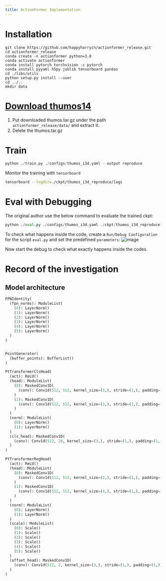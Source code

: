 ```yaml
---
title: ActionFormer Implementation
---
```


# Installation
```shell
git clone https://github.com/happyharrycn/actionformer_release.git
cd actionformer_release
conda create -n actionformer python=3.8
conda activate actionformer
conda install pytorch torchvision -c pytorch
conda install pyyaml h5py joblib tensorboard pandas
cd ./libs/utils
python setup.py install --user
cd ../..
mkdir data
```

# [Download thumos14](https://public.boxcloud.com/d/1/b1!b1OH9XcalSLZcmDN714EtP3I78TzCEBPwwuZUOyzEsHeoGhAZtK3OMROJhnrxV3nNAAiOh3Zi6JA_E5nmuAOavKca2ygoD07dtDq0sjVfcbkWXXLSTuPCgM0DQV9VRKfp9Mx7S3f83l-upm4y4nXwZxwmcFs7MoDlfrFSQaZsMCp4-KVX1XZHUUH_rNgZc4yDwqEdXoCdzWY9gsqOuA-XNzMqtoEmD8MtfKWbIl_slPv6t_2cbpH7j-6HV4Hpmzk4T9168E_-zbUn_tTRaA9ScFmsV_bg8xAa89lwPShvAp8GBHOY6c980KpTjjosGQfe0N8TM7KHaj116aTqLm7n0mO3CUt1L-CIKKDut32s1qXuLhg3RiJlUEz6KFPcis4fKgHiy3Pdt0R6Vrr1V67L4695SelQAArQy1C-p1wsiY_JycArTRy9bIb2WBRy1Vu4kXynu7ccZOMQax_FshNz3-oLEY1WAsy20HJnkmbhLO1NaMfYl9FqXNE9BZGuapeqO7z8e7-_NxCde_SsyGukX1PRMIPUQcbdKG-oDiYxaI0yblSSQeuKmeAcWO5qN0LlOuOiYiJDi5Ks72dqlrGPX-KnwWnzir77NGXvuHveQkOEy_VJ6ov3wGfQsoNQs_145yGZ5OwnI4E6lN5QoJZ9pTTzeX4Z5O_F6Ge3e4oP0uM1WbaYBXTzvv6CBrSiDfQFmELzWn-B2y53PaG9EI2lhNQMoEmoD6EXJMViFbkWEe0FF5M7at_8VMMh9Wqpf1lelvKxL6uK0FFUUlgzvGKZmXvQIAYtdV3giCbqvAi3zel8-zBldkFetrHy5cMezx_g5PMhdwnWQWrE-kcKW5fsueDp2nJobbpNIodk-KQ4CNoKm_520V9sDoJs6g-LRiNT6NaE3NPt8YuQrnBBYNmT-_Ot0QS-fF0COeW50QjRMvANJx5gFJEci0aGlzxwYNH-u16UwqzFzLhnLAN8NxOjaMe5vxQCSa37YJeF-FYrDi5UrUH54eiHDTL5zQRbXVw723OqVjCpWMaMjOnOk1IvQoyCqXio1UFrgAz3j-EkbQ_og5Na7WLP2gMkm1qXGzztw_4RY5WShu4GhT-_O2pkc-hKJcuXjFzTHmgy6CE6dCNYH4bZ3EUsBhhA8lsBC1Q1_42NzWmSni0oKEw8mm9VLmqMnMoXI4FdkSa1HpTEOLVlY7sphEYroC5A-e8bH5Y8bjofB-Ht2i2eBR1TtupkR0nn8nR13pstWEf_8CD_dgq0cGTU-_xm1tg8eCM7BnthvkSWklWg0kGb4aj/download)
1. Put downloaded thumos.tar.gz under the path `actionformer_release/data/` and extract it.
2. Delete the thumos.tar.gz

# Train
```python
python ./train.py ./configs/thumos_i3d.yaml --output reproduce
```
Monitor the training with `tensorboard`
```bash
tensorboard --logdir=./ckpt/thumos_i3d_reproduce/logs
```

# Eval with Debugging
The original author use the below command to evaluate the trained ckpt:
```python
python ./eval.py ./configs/thumos_i3d.yaml ./ckpt/thumos_i3d_reproduce
```
To check what happens inside the code, create a `Run/Debug Configuration` for the script `eval.py` and set the predefined `parameters`:
![image](https://user-images.githubusercontent.com/42603768/164440410-02ed52ec-c9ce-46ac-90fe-3f73bb6ceb8b.png)

Now start the debug to check what exactly happens inside the codes.

# Record of the investigation

## Model architecture
```python
FPNIdentity(
  (fpn_norms): ModuleList(
    (0): LayerNorm()
    (1): LayerNorm()
    (2): LayerNorm()
    (3): LayerNorm()
    (4): LayerNorm()
    (5): LayerNorm()
  )
)


PointGenerator(
  (buffer_points): BufferList()
)

PtTransformerClsHead(
  (act): ReLU()
  (head): ModuleList(
    (0): MaskedConv1D(
      (conv): Conv1d(512, 512, kernel_size=(3,), stride=(1,), padding=(1,), bias=False)
    )
    (1): MaskedConv1D(
      (conv): Conv1d(512, 512, kernel_size=(3,), stride=(1,), padding=(1,), bias=False)
    )
  )
  (norm): ModuleList(
    (0): LayerNorm()
    (1): LayerNorm()
  )
  (cls_head): MaskedConv1D(
    (conv): Conv1d(512, 20, kernel_size=(3,), stride=(1,), padding=(1,))
  )
)

PtTransformerRegHead(
  (act): ReLU()
  (head): ModuleList(
    (0): MaskedConv1D(
      (conv): Conv1d(512, 512, kernel_size=(3,), stride=(1,), padding=(1,), bias=False)
    )
    (1): MaskedConv1D(
      (conv): Conv1d(512, 512, kernel_size=(3,), stride=(1,), padding=(1,), bias=False)
    )
  )
  (norm): ModuleList(
    (0): LayerNorm()
    (1): LayerNorm()
  )
  (scale): ModuleList(
    (0): Scale()
    (1): Scale()
    (2): Scale()
    (3): Scale()
    (4): Scale()
    (5): Scale()
  )
  (offset_head): MaskedConv1D(
    (conv): Conv1d(512, 2, kernel_size=(3,), stride=(1,), padding=(1,))
  )
)

```

